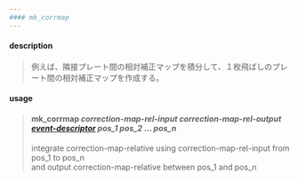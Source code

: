 ```yaml
---
#### mk_corrmap
---
```


#### description
> 例えば、隣接プレート間の相対補正マップを積分して、１枚飛ばしのプレート間の相対補正マップを作成する。  

#### usage
> #### mk_corrmap *correction-map-rel-input* *correction-map-rel-output* *[event-descriptor](event-descriptor.md)* *pos_1* *pos_2* ... *pos_n*  
> integrate correction-map-relative using correction-map-rel-input from pos_1 to pos_n  
> and output correction-map-relative between pos_1 and pos_n  
